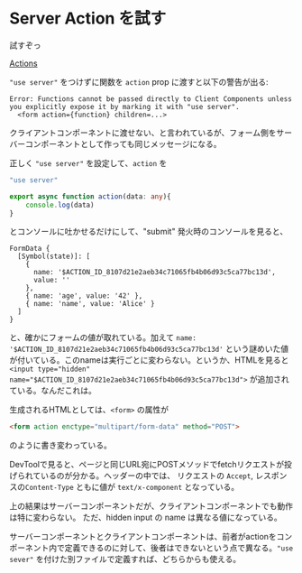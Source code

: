 # Server Action を試す

試すぞっ

[Actions](https://nextjs.org/docs/app/building-your-application/data-fetching/server-actions)


`"use server"` をつけずに関数を `action` prop に渡すと以下の警告が出る:

```
Error: Functions cannot be passed directly to Client Components unless you explicitly expose it by marking it with "use server".
  <form action={function} children=...>
```

クライアントコンポーネントに渡せない、と言われているが、フォーム側をサーバーコンポーネントとして作っても同じメッセージになる。

正しく `"use server"` を設定して、`action` を

```ts
"use server"

export async function action(data: any){
    console.log(data)
}
```

とコンソールに吐かせるだけにして、"submit" 発火時のコンソールを見ると、

```
FormData {
  [Symbol(state)]: [
    {
      name: '$ACTION_ID_8107d21e2aeb34c71065fb4b06d93c5ca77bc13d',
      value: ''
    },
    { name: 'age', value: '42' },
    { name: 'name', value: 'Alice' }
  ]
}
```

と、確かにフォームの値が取れている。加えて `name: '$ACTION_ID_8107d21e2aeb34c71065fb4b06d93c5ca77bc13d'` という謎めいた値が付いている。このnameは実行ごとに変わらない。というか、HTMLを見ると `<input type="hidden" name="$ACTION_ID_8107d21e2aeb34c71065fb4b06d93c5ca77bc13d">` が追加されている。なんだこれは。

生成されるHTMLとしては、`<form>` の属性が

```html
<form action enctype="multipart/form-data" method="POST">
```

のように書き変わっている。

DevToolで見ると、ページと同じURL宛にPOSTメソッドでfetchリクエストが投げられているのが分かる。ヘッダーの中では、
リクエストの `Accept`, レスポンスの`Content-Type` ともに値が `text/x-component` となっている。

上の結果はサーバーコンポーネントだが、クライアントコンポーネントでも動作は特に変わらない。
ただ、hidden input の name は異なる値になっている。

サーバーコンポーネントとクライアントコンポーネントは、前者がactionをコンポーネント内で定義できるのに対して、後者はできないという点で異なる。`"use sever"` を付けた別ファイルで定義すれば、どちらからも使える。